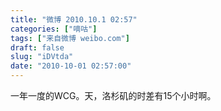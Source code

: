 ```yaml
---
title: "微博 2010.10.1 02:57"
categories: ["嘀咕"]
tags: ["来自微博 weibo.com"]
draft: false
slug: "iDVtda"
date: "2010-10-01 02:57:00"
---
```


<p>一年一度的WCG。天，洛杉矶的时差有15个小时啊。 ​​​​</p>
